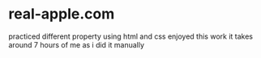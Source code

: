 # real-apple.com
practiced different property using html and css
enjoyed this work 
it takes around 7 hours of me as i did it manually
